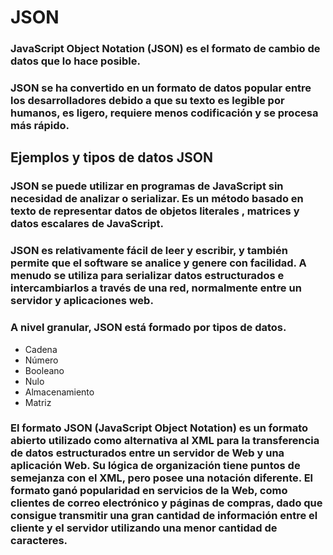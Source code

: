 # JSON

### JavaScript Object Notation (JSON) es el formato de cambio de datos que lo hace posible.

### JSON se ha convertido en un formato de datos popular entre los desarrolladores debido a que su texto es legible por humanos, es ligero, requiere menos codificación y se procesa más rápido.

## Ejemplos y tipos de datos JSON

### JSON se puede utilizar en programas de JavaScript sin necesidad de analizar o serializar. Es un método basado en texto de representar datos de objetos literales , matrices y datos escalares de JavaScript.

### JSON es relativamente fácil de leer y escribir, y también permite que el software se analice y genere con facilidad. A menudo se utiliza para serializar datos estructurados e intercambiarlos a través de una red, normalmente entre un servidor y aplicaciones web.

### A nivel granular, JSON está formado por tipos de datos.
* Cadena
* Número
* Booleano
* Nulo
* Almacenamiento
* Matriz

### El formato JSON (JavaScript Object Notation) es un formato abierto utilizado como alternativa al XML para la transferencia de datos estructurados entre un servidor de Web y una aplicación Web. Su lógica de organización tiene puntos de semejanza con el XML, pero posee una notación diferente. El formato ganó popularidad en servicios de la Web, como clientes de correo electrónico y páginas de compras, dado que consigue transmitir una gran cantidad de información entre el cliente y el servidor utilizando una menor cantidad de caracteres.

<p class="clase-html">
  <span>